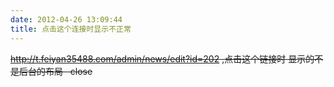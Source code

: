 ```yaml
---
date: 2012-04-26 13:09:44
title: 点击这个连接时显示不正常
---
```



<a href="http://t.feiyan35488.com/admin/news/edit?id=202"><s>http://t.feiyan35488.com/admin/news/edit?id=202</s></a><s> ,点击这个链接时 显示的不是后台的布局 &nbsp; close</s>